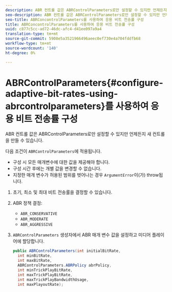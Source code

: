 ```yaml
---
description: ABR 컨트롤 값은 ABRControlParameters로만 설정할 수 있지만 언제든지 새 컨트롤을 만들 수 있습니다.
seo-description: ABR 컨트롤 값은 ABRControlParameters로만 설정할 수 있지만 언제든지 새 컨트롤을 만들 수 있습니다.
seo-title: ABRConcontrolParameters를 사용하여 응용 비트 전송률 구성
title: ABRConcontrolParameters를 사용하여 응용 비트 전송률 구성
uuid: c877c5cc-ad72-46dc-afc4-d41ee097a9a4
translation-type: tm+mt
source-git-commit: 5908e5a3521966496aeec0ef730e4a704fddfb68
workflow-type: tm+mt
source-wordcount: '140'
ht-degree: 0%

---
```



# ABRControlParameters{#configure-adaptive-bit-rates-using-abrcontrolparameters}를 사용하여 응용 비트 전송률 구성

ABR 컨트롤 값은 ABRControlParameters로만 설정할 수 있지만 언제든지 새 컨트롤을 만들 수 있습니다.

다음 조건이 `ABRControlParameters`에 적용됩니다.

* 구성 시 모든 매개변수에 대한 값을 제공해야 합니다.
* 구성 시간 후에는 개별 값을 변경할 수 없습니다.
* 지정한 매개 변수가 허용된 범위를 벗어나는 경우 `ArgumentError`이(가) throw됩니다.

1. 초기, 최소 및 최대 비트 전송률을 결정할 수 있습니다.
1. ABR 정책 결정:

   * `ABR_CONSERVATIVE`
   * `ABR_MODERATE`
   * `ABR_AGGRESSIVE`

1. `ABRControlParameters` 생성자에서 ABR 매개 변수 값을 설정하고 미디어 플레이어에 할당합니다.

   ```java
   public ABRControlParameters(int initialBitRate, 
     int minBitRate, 
     int maxBitRate, 
     ABRControlParameters.ABRPolicy abrPolicy, 
     int minTrickPlayBitRate, 
     int maxTrickPlayBitRate, 
     int maxTrickPlayBandwidthUsage, 
     int maxPlayoutRate);
   ```


